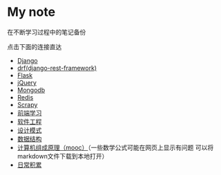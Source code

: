 # My note

在不断学习过程中的笔记备份

点击下面的连接直达

- [Django](./Django.md)
- [drf(django-rest-framework)](./drf(django-rest-framework).md)
- [Flask](./Flask.md)
- [jQuery](./jQuery.md)
- [Mongodb](./Mongodb.md)
- [Redis](./redis.md)
- [Scrapy](Scrapy.md)
- [前端学习](./前端学习.md)
- [软件工程](./软件工程.md)
- [设计模式](./设计模式.md)
- [数据结构](./数据结构.md)
- [计算机组成原理（mooc）](./计算机组成原理.md)（一些数学公式可能在网页上显示有问题 可以将markdown文件下载到本地打开）
- [日常积累](./日常积累.md)

